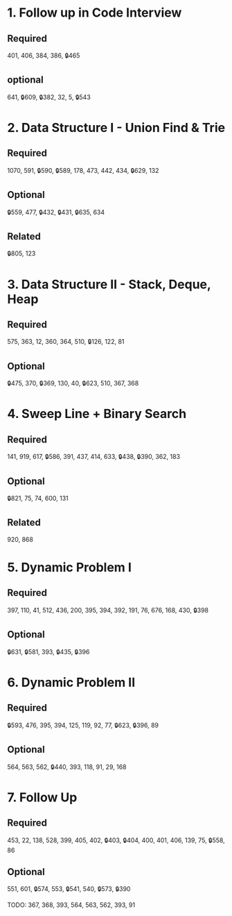 # 1. Follow up in Code Interview
## Required
401, 406, 384, 386, 🔒465
## optional
641, 🔒609, 🔒382, 32, 5, 🔒543
# 2. Data Structure I - Union Find & Trie
## Required
1070, 591, 🔒590, 🔒589, 178, 473, 442, 434, 🔒629, 132
## Optional
🔒559, 477, 🔒432, 🔒431, 🔒635, 634
## Related
🔒805, 123
# 3. Data Structure II - Stack, Deque, Heap
## Required
575, 363, 12, 360, 364, 510, 🔒126, 122, 81
## Optional
🔒475, 370, 🔒369, 130, 40, 🔒623, 510, 367, 368
# 4. Sweep Line + Binary Search
## Required
141, 919, 617, 🔒586, 391, 437, 414, 633, 🔒438, 🔒390, 362, 183
## Optional
🔒821, 75, 74, 600, 131
## Related
920, 868
# 5. Dynamic Problem I
## Required
397, 110, 41, 512, 436, 200, 395, 394, 392, 191, 76, 676, 168, 430, 🔒398
## Optional
🔒631, 🔒581, 393, 🔒435, 🔒396
# 6. Dynamic Problem II
## Required
🔒593, 476, 395, 394, 125, 119, 92, 77, 🔒623, 🔒396, 89
## Optional
564, 563, 562, 🔒440, 393, 118, 91, 29, 168
# 7. Follow Up
## Required
453, 22, 138, 528, 399, 405, 402, 🔒403, 🔒404, 400, 401, 406, 139, 75, 🔒558, 86
## Optional
551, 601, 🔒574, 553, 🔒541, 540, 🔒573, 🔒390

TODO: 367, 368, 393, 564, 563, 562, 393, 91
